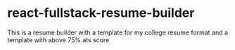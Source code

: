 # react-fullstack-resume-builder
This is a resume builder with a template for my college resume format and a template with above 75% ats score
